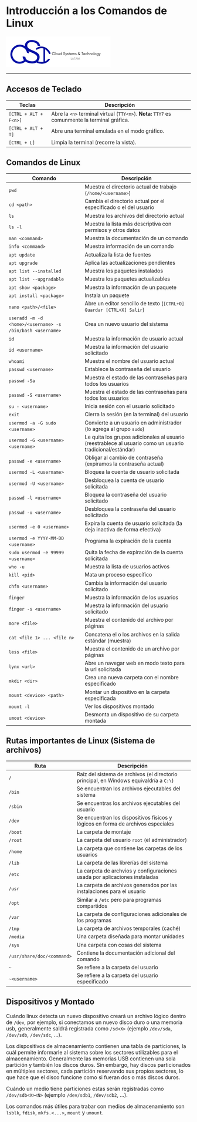 # Introducción a los Comandos de Linux

[![CST Logo](./figures/logo.png)](https://cloud-systems-technology.com.mx)

---

## Accesos de Teclado

Teclas | Descripción
--- | ---
`[CTRL + ALT + F<n>]` | Abre la `<n>` terminal virtual (`TTY<n>`). **Nota:** `TTY7` es comunmente la terminal gráfica.
`[CTRL + ALT + T]` | Abre una terminal emulada en el modo gráfico.
`[CTRL + L]` | Limpia la terminal (recorre la vista).

## Comandos de Linux

Comando | Descripción
--- | ---
`pwd` | Muestra el directorio actual de trabajo (`/home/<username>`)
`cd <path>` | Cambia el directorio actual por el especificado o el del usuario
`ls` | Muestra los archivos del directorio actual
`ls -l` | Muestra la lista más descriptiva con permisos y otros datos
`man <command>` | Muestra la documentación de un comando
`info <command>` | Muestra información de un comando
`apt update` | Actualiza la lista de fuentes
`apt upgrade` | Aplica las actualizaciones pendientes
`apt list --installed` | Muestra los paquetes instalados
`apt list --upgradable` | Muestra los paquetes actualizables
`apt show <package>` | Muestra la información de un paquete
`apt install <package>` | Instala un paquete
`nano <path>/<file>` | Abre un editor sencillo de texto (`[CTRL+O] Guardar [CTRL+X] Salir`)
`useradd -m -d <home>/<username> -s /bin/bash <username>` | Crea un nuevo usuario del sistema
`id` | Muestra la información de usuario actual
`id <username>` | Muestra la información del usuario solicitado
`whoami` | Muestra el nombre del usuario actual
`passwd <username>` | Establece la contraseña del usuario
`passwd -Sa` | Muestra el estado de las contraseñas para todos los usuarios
`passwd -S <username>` | Muestra el estado de las contraseñas para todos los usuarios
`su - <username>` | Inicia sesión con el usuario solicitado
`exit` | Cierra la sesión (en la terminal) del usuario
`usermod -a -G sudo <username>` | Convierte a un usuario en administrador (lo agrega al grupo `sudo`)
`usermod -G <username> <username>` | Le quita los grupos adicionales al usuario (reestrablece al usuario como un usuario tradicional/estándar)
`passwd -e <username>` | Obligar al cambio de contraseña (expiramos la contraseña actual)
`usermod -L <username>` | Bloquea la cuenta de usuario solicitada
`usermod -U <username>` | Desbloquea la cuenta de usuario solicitada
`passwd -l <username>` | Bloquea la contraseña del usuario solicitado
`passwd -u <username>` | Desbloquea la contraseña del usuario solicitado
`usermod -e 0 <username>` | Expira la cuenta de usuario solicitada (la deja inactiva de forma efectiva)
`usermod -e YYYY-MM-DD <username>` | Programa la expiración de la cuenta
`sudo usermod -e 99999 <username>` | Quita la fecha de expiración de la cuenta solicitada
`who -u` | Muestra la lista de usuarios activos
`kill <pid>` | Mata un proceso específico
`chfn <username>` | Cambia la información del usuario solicitado
`finger` | Muestra la información de los usuarios
`finger -s <username>` | Muestra la información del usuario solicitado
`more <file>` | Muestra el contenido del archivo por páginas
`cat <file 1> ... <file n>` | Concatena el o los archivos en la salida estándar (muestra)
`less <file>` | Muestra el contenido de un archivo por páginas
`lynx <url>` | Abre un navegar web en modo texto para la url solicitada
`mkdir <dir>` | Crea una nueva carpeta con el nombre especificado
`mount <device> <path>` | Montar un dispositivo en la carpeta especificada
`mount -l` | Ver los dispositivos montado
`umout <device>` | Desmonta un dispositivo de su carpeta montada


## Rutas importantes de Linux (Sistema de archivos)

Ruta | Descripción
--- | ---
`/` | Raíz del sistema de archivos (el directorio principal, en Windows equivaldría a `C:\`)
`/bin` | Se encuentran los archivos ejecutables del sistema
`/sbin` | Se encuentras los archivos ejecutables del usuario
`/dev` | Se encuentran los dispositivos físicos y lógicos en forma de archivos especiales
`/boot` | La carpeta de montaje
`/root` | La carpeta del usuario `root` (el administrador)
`/home` | La carpeta que contiene las carpetas de los usuarios
`/lib` | La carpeta de las librerías del sistema
`/etc` | La carpeta de archvios y configuraciones usada por aplicaciones instaladas
`/usr` | La carpeta de archivos generados por las instalaciones para el usuario
`/opt` | Similar a `/etc` pero para programas compartidos
`/var` | La carpeta de configuraciones adicionales de los programas
`/tmp` | La carpeta de archivos temporales (caché)
`/media` | Una carpeta diseñada para montar unidades
`/sys` | Una carpeta con cosas del sistema
`/usr/share/doc/<command>` | Contiene la documentación adicional del comando
`~` | Se refiere a la carpeta del usuario
`~<username>` | Se refiere a la carpeta del usuario especificado

## Dispositivos y Montado

Cuándo linux detecta un nuevo dispositivo creará un archivo lógico dentro de `/dev`, por ejemplo, si conectamos un nuevo disco duro o una memoria usb, generalmente saldrá registrada como `/sd<X>` (ejemplo `/dev/sda`, `/dev/sdb`, `/dev/sdc`, ...).

Los dispositivos de almacenamiento contienen una tabla de particiones, la cuál permite informarle al sistema sobre los sectores utilizables para el almacenamiento. Generalmente las memorias USB contienen una sola partición y también los discos duros. Sin embargo, hay discos particionados en múltiples sectores, cada partición reservando sus propios sectores, lo que hace que el disco funcione como si fueran dos o más discos duros.

Cuándo un medio tiene particiones estas serán registradas como `/dev/sdb<X><N>` (ejemplo `/dev/sdb1`, `/dev/sdb2`, ...).

Los comandos más útiles para trabar con medios de almacenamiento son `lsblk`, `fdisk`, `mkfs.<...>`, `mount` y `umount`.